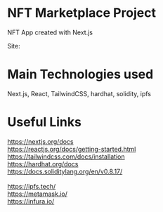# NFT Marketplace Project

NFT App created with Next.js

Site:

# Main Technologies used

Next.js, React, TailwindCSS, hardhat, solidity, ipfs

# Useful Links

https://nextjs.org/docs<br/>
https://reactjs.org/docs/getting-started.html<br/>
https://tailwindcss.com/docs/installation<br/>
https://hardhat.org/docs<br/>
https://docs.soliditylang.org/en/v0.8.17/<br/><br/>
https://ipfs.tech/<br/>
https://metamask.io/<br/>
https://infura.io/
